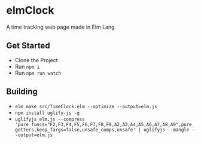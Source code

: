 # elmClock

A time tracking web page made in Elm Lang

## Get Started

* Clone the Project
* Run `npm i`
* Run `npm run watch`

## Building

* `elm make src/TimeClock.elm --optimize --output=elm.js`
* `npm install uglify-js -g`
* `uglifyjs elm.js --compress 'pure_funcs="F2,F3,F4,F5,F6,F7,F8,F9,A2,A3,A4,A5,A6,A7,A8,A9",pure_getters,keep_fargs=false,unsafe_comps,unsafe' | uglifyjs --mangle --output=elm.js`